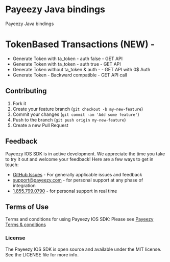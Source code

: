 # Payeezy Java bindings 

Payeezy Java bindings

# TokenBased Transactions (NEW) - 
*	Generate Token with ta_token - auth false - GET API
*	Generate Token with ta_token - auth true - GET API
*	Generate Token without  ta_token & auth -  - GET API with 0$ Auth
*	Generate Token - Backward compatible -  GET API call

## Contributing

1. Fork it 
2. Create your feature branch (`git checkout -b my-new-feature`)
3. Commit your changes (`git commit -am 'Add some feature'`)
4. Push to the branch (`git push origin my-new-feature`)
5. Create a new Pull Request  


## Feedback

Payeezy IOS SDK is in active development. We appreciate the time you take to try it out and welcome your feedback!
Here are a few ways to get in touch:
* [GitHub Issues](https://github.com/payeezy/payeezy/issues) - For generally applicable issues and feedback
* support@payeezy.com - for personal support at any phase of integration
* [1.855.799.0790](tel:+18557990790)  - for personal support in real time 

## Terms of Use

Terms and conditions for using Payeezy IOS SDK: Please see [Payeezy Terms & conditions](https://developer.payeezy.com/terms-use)
 
### License
The Payeezy IOS SDK is open source and available under the MIT license. See the LICENSE file for more info.
